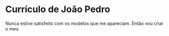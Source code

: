 # Currículo de João Pedro

Nunca estive satisfeito com os modelos que me apareciam. Então vou criar o meu.
